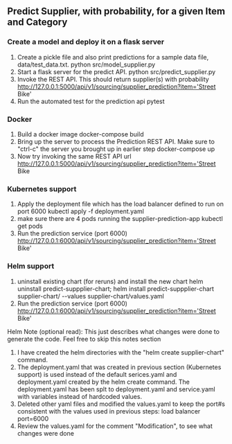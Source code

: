 ## Predict Supplier, with probability, for a given Item and Category

### Create a model and deploy it on a flask server
1. Create a pickle file and also print predictions for a sample data file,  data/test_data.txt.
      python src/model_supplier.py
2. Start a flask server for the predict API. 
      python src/predict_supplier.py
3. Invoke the REST API. This should return supplier(s) with probability
      http://127.0.0.1:5000/api/v1/sourcing/supplier_prediction?item='Street Bike'
4. Run the automated test for the prediction api
      pytest

### Docker
1. Build a docker image
      docker-compose build
2. Bring up the server to process the Prediction REST API. Make sure to "ctrl-c" the server you brought up in earlier step
      docker-compose up
3. Now try invoking the same REST API url 
      http://127.0.0.1:5000/api/v1/sourcing/supplier_prediction?item='Street Bike

### Kubernetes support
1. Apply the deployment file which has the load balancer defined to run on port 6000
      kubectl apply -f deployment.yaml
2. make sure there are 4 pods running the supplier-prediction-app
      kubectl get pods
3. Run the prediction service (port 6000)
      http://127.0.0.1:6000/api/v1/sourcing/supplier_prediction?item='Street Bike'

### Helm support
1. uninstall existing chart (for reruns) and install the new chart
      helm uninstall predict-suppplier-chart; helm install predict-suppplier-chart supplier-chart/ --values supplier-chart/values.yaml
2. Run the prediction service (port 6000)
      http://127.0.0.1:6000/api/v1/sourcing/supplier_prediction?item='Street Bike'

Helm Note (optional read): This just describes what changes were done to generate the code. Feel free to skip this notes section
1. I have created the helm directories with the "helm create supplier-chart" command. 
2. The deployment.yaml that was created in previous section (Kubernetes support) is used instead of the default serices.yaml and deployment.yaml created by the helm create command. The deployment.yaml has been splt to deployment.yaml and service.yaml with variables instead of hardcoded values.
3. Deleted other yaml files and modified the  values.yaml to keep the port#s consistent with the values used in previous steps: load balancer port=6000
4. Review the values.yaml for the comment "Modification", to see what changes were done

